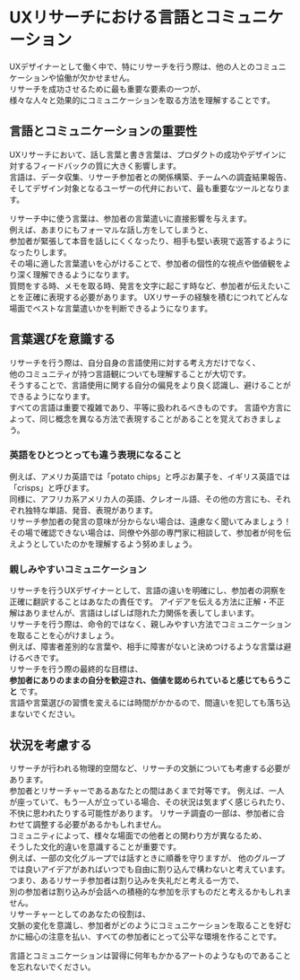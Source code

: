 # UXリサーチにおける言語とコミュニケーション
UXデザイナーとして働く中で、特にリサーチを行う際は、他の人とのコミュニケーションや協働が欠かせません。  
リサーチを成功させるために最も重要な要素の一つが、  
様々な人々と効果的にコミュニケーションを取る方法を理解することです。  

## 言語とコミュニケーションの重要性
UXリサーチにおいて、話し言葉と書き言葉は、プロダクトの成功やデザインに対するフィードバックの質に大きく影響します。  
言語は、データ収集、リサーチ参加者との関係構築、チームへの調査結果報告、  
そしてデザイン対象となるユーザーの代弁において、最も重要なツールとなります。

リサーチ中に使う言葉は、参加者の言葉遣いに直接影響を与えます。  
例えば、あまりにもフォーマルな話し方をしてしまうと、  
参加者が緊張して本音を話しにくくなったり、相手も堅い表現で返答するようになったりします。  
その場に適した言葉遣いを心がけることで、参加者の個性的な視点や価値観をより深く理解できるようになります。  
質問をする時、メモを取る時、発言を文字に起こす時など、参加者が伝えたいことを正確に表現する必要があります。
UXリサーチの経験を積むにつれてどんな場面でベストな言葉遣いかを判断できるようになります。
## 言葉選びを意識する
リサーチを行う際は、自分自身の言語使用に対する考え方だけでなく、  
他のコミュニティが持つ言語観についても理解することが大切です。  
そうすることで、言語使用に関する自分の偏見をより良く認識し、避けることができるようになります。  
すべての言語は重要で複雑であり、平等に扱われるべきものです。
言語や方言によって、同じ概念を異なる方法で表現することがあることを覚えておきましょう。
### 英語をひとつとっても違う表現になること
例えば、アメリカ英語では「potato chips」と呼ぶお菓子を、イギリス英語では「crisps」と呼びます。  
同様に、アフリカ系アメリカ人の英語、クレオール語、その他の方言にも、それぞれ独特な単語、発音、表現があります。  
リサーチ参加者の発言の意味が分からない場合は、遠慮なく聞いてみましょう！  
その場で確認できない場合は、同僚や外部の専門家に相談して、参加者が何を伝えようとしていたのかを理解するよう努めましょう。  

### 親しみやすいコミュニケーション
リサーチを行うUXデザイナーとして、言語の違いを明確にし、参加者の洞察を正確に翻訳することはあなたの責任です。
アイデアを伝える方法に正解・不正解はありませんが、言語はしばしば隠れた力関係を表してしまいます。  
リサーチを行う際は、命令的ではなく、親しみやすい方法でコミュニケーションを取ることを心がけましょう。  
例えば、障害者差別的な言葉や、相手に障害がないと決めつけるような言葉は避けるべきです。  
リサーチを行う際の最終的な目標は、  
**参加者にありのままの自分を歓迎され、価値を認められていると感じてもらうこと** です。  
言語や言葉選びの習慣を変えるには時間がかかるので、間違いを犯しても落ち込まないでください。  


## 状況を考慮する
リサーチが行われる物理的空間など、リサーチの文脈についても考慮する必要があります。  
参加者とリサーチャーであるあなたとの間はあくまで対等です。
例えば、一人が座っていて、もう一人が立っている場合、その状況は気まずく感じられたり、不快に思われたりする可能性があります。
リサーチ調査の一部は、参加者に合わせて調整する必要があるかもしれません。  
コミュニティによって、様々な場面での他者との関わり方が異なるため、  
そうした文化的違いを意識することが重要です。  
例えば、一部の文化グループでは話すときに順番を守りますが、 
他のグループでは良いアイデアがあればいつでも自由に割り込んで構わないと考えています。  
つまり、あるリサーチ参加者は割り込みを失礼だと考える一方で、  
別の参加者は割り込みが会話への積極的な参加を示すものだと考えるかもしれません。  
リサーチャーとしてのあなたの役割は、  
文脈の変化を意識し、参加者がどのようにコミュニケーションを取ることを好むかに細心の注意を払い、すべての参加者にとって公平な環境を作ることです。

言語とコミュニケーションは習得に何年もかかるアートのようなものであることを忘れないでください。
